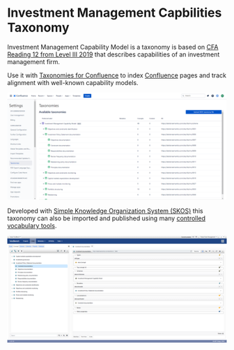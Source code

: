 # Investment Management Capbilities Taxonomy

Investment Management Capability Model is a taxonomy is based on [CFA Reading 12 from Level III 2019](https://www.cfainstitute.org/en/programs/cfa/exam/level-iii) that describes capabilities of an investment management firm.

Use it with [Taxonomies for Confluence](https://dalstonsemantics.com/services/taxonomies-for-confluence/) to index [Confluence](https://www.atlassian.com/software/confluence) pages and track alignment with well-known capability models.

![IMC in Taxonomies for Confluence](imc-confluence.png "IMC in Taxonomies for Confluence")

Developed with [Simple Knowledge Organization System (SKOS)](https://www.w3.org/2004/02/skos/) this taxonomy can also be imported and published using many [controlled vocabulary tools](https://github.com/gbv/bartoc.org/wiki/Software-for-controlled-vocabularies).

![IMC in VocBench](imc-vocbench.png "IMC in VocBench")